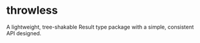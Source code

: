 # throwless

A lightweight, tree-shakable Result type package with a simple, consistent API designed.
